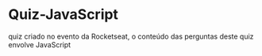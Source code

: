 # Quiz-JavaScript
quiz criado no evento da Rocketseat, o conteúdo das perguntas deste quiz envolve JavaScript
